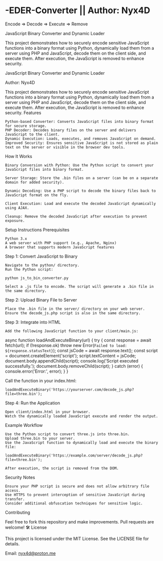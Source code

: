 # -EDER-Converter  ||  Author: Nyx4D
Encode => Decode => Execute => Remove

JavaScript Binary Converter and Dynamic Loader

This project demonstrates how to securely encode sensitive JavaScript functions into a binary format using Python, dynamically load them from a server using PHP and JavaScript, decode them on the client side, and execute them. After execution, the JavaScript is removed to enhance security.

JavaScript Binary Converter and Dynamic Loader

Author: Nyx4D

This project demonstrates how to securely encode sensitive JavaScript functions into a binary format using Python, dynamically load them from a server using PHP and JavaScript, decode them on the client side, and execute them. After execution, the JavaScript is removed to enhance security.
Features

    Python-based Converter: Converts JavaScript files into binary format for secure storage.
    PHP Decoder: Decodes binary files on the server and delivers JavaScript to the client.
    Dynamic Execution: Loads, executes, and removes JavaScript on demand.
    Improved Security: Ensures sensitive JavaScript is not stored as plain text on the server or visible in the browser dev tools.

How It Works

    Binary Conversion with Python: Use the Python script to convert your JavaScript files into binary format.

    Server Storage: Store the .bin files on a server (can be on a separate domain for added security).

    Dynamic Decoding: Use a PHP script to decode the binary files back to JavaScript format on the fly.

    Client Execution: Load and execute the decoded JavaScript dynamically using AJAX.

    Cleanup: Remove the decoded JavaScript after execution to prevent exposure.

Setup Instructions
Prerequisites

    Python 3.x
    A web server with PHP support (e.g., Apache, Nginx)
    A browser that supports modern JavaScript features

Step 1: Convert JavaScript to Binary

    Navigate to the python/ directory.
    Run the Python script:

    python js_to_bin_converter.py

    Select a .js file to encode. The script will generate a .bin file in the same directory.

Step 2: Upload Binary File to Server

    Place the .bin file in the server/ directory on your web server.
    Ensure the decode_js.php script is also in the same directory.

Step 3: Integrate into HTML

    Add the following JavaScript function to your client/main.js:

async function loadAndExecuteBinary(url) {
    try {
        const response = await fetch(url);
        if (!response.ok) throw new Error(`Failed to load: ${response.statusText}`);
        const jsCode = await response.text();
        const script = document.createElement('script');
        script.textContent = jsCode;
        document.body.appendChild(script);
        console.log('Script executed successfully.');
        document.body.removeChild(script);
    } catch (error) {
        console.error('Error:', error);
    }
}

Call the function in your index.html:

    loadAndExecuteBinary('https://yourserver.com/decode_js.php?file=three.bin');

Step 4: Run the Application

    Open client/index.html in your browser.
    Watch the dynamically loaded JavaScript execute and render the output.

Example Workflow

    Use the Python script to convert three.js into three.bin.
    Upload three.bin to your server.
    Use the JavaScript function to dynamically load and execute the binary file:

    loadAndExecuteBinary('https://example.com/server/decode_js.php?file=three.bin');

    After execution, the script is removed from the DOM.

Security Notes

    Ensure your PHP script is secure and does not allow arbitrary file access.
    Use HTTPS to prevent interception of sensitive JavaScript during transfer.
    Consider additional obfuscation techniques for sensitive logic.

Contributing

Feel free to fork this repository and make improvements. Pull requests are welcome! 🛠️
License

This project is licensed under the MIT License. See the LICENSE file for details.

Email: nyx4d@proton.me
